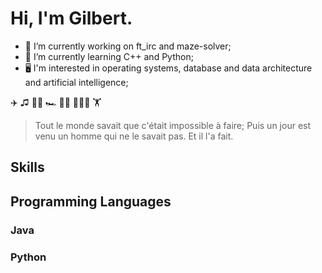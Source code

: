 # Hi, I'm Gilbert.

- 🔭 I’m currently working on ft_irc and maze-solver;
- 🌱 I’m currently learning C++ and Python;
- 🖥️ I'm interested in operating systems, database and data architecture and artificial intelligence;

✈️ ♫ 🎸📖 🏎️ 👨‍💻 🏄🏽‍♂️ 🏋️

> Tout le monde savait que c'était impossible à faire; Puis un jour est venu un homme qui ne le savait pas. Et il l'a fait.

## Skills

<h2>Programming Languages</h2>

<h3>Java</h3>
<div class="loader">
  <div class="loader__inner loader__inner--java" data-progress="90"></div>
</div>

<h3>Python</h3>
<div class="loader">
  <div class="loader__inner loader__inner--python" data-progress="70"></div>
</div>
